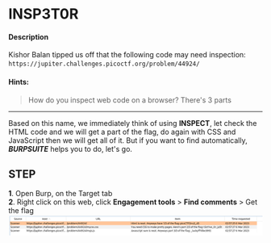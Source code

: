 # INSP3T0R

#### Description
Kishor Balan tipped us off that the following code may need inspection: `https://jupiter.challenges.picoctf.org/problem/44924/`
#### Hints: 

> How do you inspect web code on a browser? 
> There's 3 parts
----------------------------------------------------------------------
Based on this name, we immediately think of using **INSPECT**, let check the HTML code and we will get a part of the flag, do again with CSS and JavaScript then we will get all of it. But if you want to find automatically, ***BURPSUITE*** helps you to do, let's go.  
## **STEP**	

 **1**. Open Burp, on the Target tab<br>
 **2**. Right click on this web, click **Engagement tools** > **Find comments** > Get the flag 
 <img src="/Web Application/PicoCTF/img/Insp3ct0r.png"><br>

